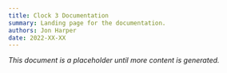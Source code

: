 ```yaml
---
title: Clock 3 Documentation
summary: Landing page for the documentation.
authors: Jon Harper
date: 2022-XX-XX
---
```


*This document is a placeholder until more content is generated.*